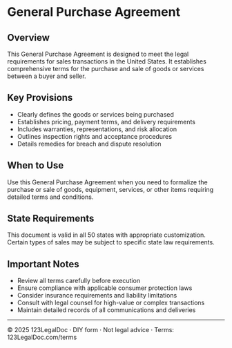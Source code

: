 # General Purchase Agreement

## Overview

This General Purchase Agreement is designed to meet the legal requirements for sales transactions in the United States. It establishes comprehensive terms for the purchase and sale of goods or services between a buyer and seller.

## Key Provisions

- Clearly defines the goods or services being purchased
- Establishes pricing, payment terms, and delivery requirements
- Includes warranties, representations, and risk allocation
- Outlines inspection rights and acceptance procedures
- Details remedies for breach and dispute resolution

## When to Use

Use this General Purchase Agreement when you need to formalize the purchase or sale of goods, equipment, services, or other items requiring detailed terms and conditions.

## State Requirements

This document is valid in all 50 states with appropriate customization. Certain types of sales may be subject to specific state law requirements.

## Important Notes

- Review all terms carefully before execution
- Ensure compliance with applicable consumer protection laws
- Consider insurance requirements and liability limitations
- Consult with legal counsel for high-value or complex transactions
- Maintain detailed records of all communications and deliveries

---

© 2025 123LegalDoc · DIY form · Not legal advice · Terms: 123LegalDoc.com/terms
